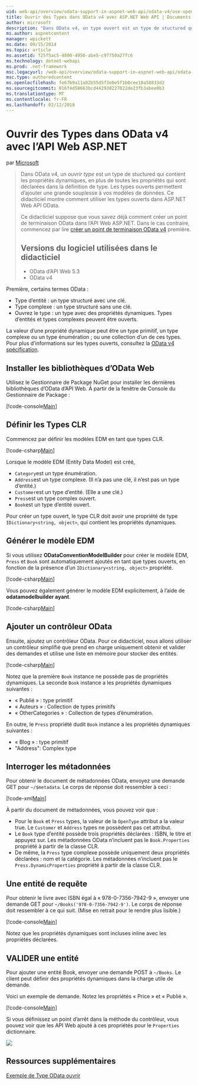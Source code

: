 ```yaml
---
uid: web-api/overview/odata-support-in-aspnet-web-api/odata-v4/use-open-types-in-odata-v4
title: Ouvrir des Types dans OData v4 avec ASP.NET Web API | Documents Microsoft
author: microsoft
description: "Dans OData v4, un type ouvert est un type de stuctured qui contient les propriétés dynamiques, en plus de toutes les propriétés qui sont déclarées dans la définition de type. Ouvrir..."
ms.author: aspnetcontent
manager: wpickett
ms.date: 09/15/2014
ms.topic: article
ms.assetid: f25f5ac5-4800-4950-abe5-c97750a27fc6
ms.technology: dotnet-webapi
ms.prod: .net-framework
msc.legacyurl: /web-api/overview/odata-support-in-aspnet-web-api/odata-v4/use-open-types-in-odata-v4
msc.type: authoredcontent
ms.openlocfilehash: fe67b9a11a82b55d5f3e0e5f1b0cee10a58833d2
ms.sourcegitcommit: 016f4d58663bcd442930227022de23fb3abee0b3
ms.translationtype: MT
ms.contentlocale: fr-FR
ms.lasthandoff: 02/12/2018
---
```

<a name="open-types-in-odata-v4-with-aspnet-web-api"></a>Ouvrir des Types dans OData v4 avec l’API Web ASP.NET
====================
par [Microsoft](https://github.com/microsoft)

> Dans OData v4, un *ouvrir type* est un type de stuctured qui contient les propriétés dynamiques, en plus de toutes les propriétés qui sont déclarées dans la définition de type. Les types ouverts permettent d’ajouter une grande souplesse à vos modèles de données. Ce didacticiel montre comment utiliser les types ouverts dans ASP.NET Web API OData.
> 
> Ce didacticiel suppose que vous savez déjà comment créer un point de terminaison OData dans l’API Web ASP.NET. Dans le cas contraire, commencez par lire [créer un point de terminaison OData v4](create-an-odata-v4-endpoint.md) première.
> 
> ## <a name="software-versions-used-in-the-tutorial"></a>Versions du logiciel utilisées dans le didacticiel
> 
> 
> - OData d’API Web 5.3
> - OData v4


Première, certains termes OData :

- Type d’entité : un type structuré avec une clé.
- Type complexe : un type structuré sans une clé.
- Ouvrez le type : un type avec des propriétés dynamiques. Types d’entités et types complexes peuvent être ouverts.

La valeur d’une propriété dynamique peut être un type primitif, un type complexe ou un type énumération ; ou une collection d’un de ces types. Pour plus d’informations sur les types ouverts, consultez la [OData v4 spécification](http://www.odata.org/documentation/odata-version-4-0/).

## <a name="install-the-web-odata-libraries"></a>Installer les bibliothèques d’OData Web

Utilisez le Gestionnaire de Package NuGet pour installer les dernières bibliothèques d’OData d’API Web. À partir de la fenêtre de Console du Gestionnaire de Package :

[!code-console[Main](use-open-types-in-odata-v4/samples/sample1.cmd)]

## <a name="define-the-clr-types"></a>Définir les Types CLR

Commencez par définir les modèles EDM en tant que types CLR.

[!code-csharp[Main](use-open-types-in-odata-v4/samples/sample2.cs)]

Lorsque le modèle EDM (Entity Data Model) est créé,

- `Category`est un type énumération.
- `Address`est un type complexe. (Il n’a pas une clé, il n’est pas un type d’entité.)
- `Customer`est un type d’entité. (Elle a une clé.)
- `Press`est un type complex ouvert.
- `Book`est un type d’entité ouvert.

Pour créer un type ouvert, le type CLR doit avoir une propriété de type `IDictionary<string, object>`, qui contient les propriétés dynamiques.

## <a name="build-the-edm-model"></a>Générer le modèle EDM

Si vous utilisez **ODataConventionModelBuilder** pour créer le modèle EDM, `Press` et `Book` sont automatiquement ajoutés en tant que types ouverts, en fonction de la présence d’un `IDictionary<string, object>` propriété.

[!code-csharp[Main](use-open-types-in-odata-v4/samples/sample3.cs)]

Vous pouvez également générer le modèle EDM explicitement, à l’aide de **odatamodelbuilder ayant**.

[!code-csharp[Main](use-open-types-in-odata-v4/samples/sample4.cs)]

## <a name="add-an-odata-controller"></a>Ajouter un contrôleur OData

Ensuite, ajoutez un contrôleur OData. Pour ce didacticiel, nous allons utiliser un contrôleur simplifié que prend en charge uniquement obtenir et valider des demandes et utilise une liste en mémoire pour stocker des entités.

[!code-csharp[Main](use-open-types-in-odata-v4/samples/sample5.cs)]

Notez que la première `Book` instance ne possède pas de propriétés dynamiques. La seconde `Book` instance a les propriétés dynamiques suivantes :

- « Publié » : type primitif
- « Auteurs » : Collection de types primitifs
- « OtherCategories » : Collection de types d’énumération.

En outre, le `Press` propriété dudit `Book` instance a les propriétés dynamiques suivantes :

- « Blog » : type primitif
- "Address": Complex type

## <a name="query-the-metadata"></a>Interroger les métadonnées

Pour obtenir le document de métadonnées OData, envoyez une demande GET pour `~/$metadata`. Le corps de réponse doit ressembler à ceci :

[!code-xml[Main](use-open-types-in-odata-v4/samples/sample6.xml?highlight=5,21)]

À partir du document de métadonnées, vous pouvez voir que :

- Pour le `Book` et `Press` types, la valeur de la `OpenType` attribut a la valeur true. Le `Customer` et `Address` types ne possèdent pas cet attribut.
- Le `Book` type d’entité possède trois propriétés déclarées : ISBN, le titre et appuyez sur. Les métadonnées OData n’incluent pas le `Book.Properties` propriété à partir de la classe CLR.
- De même, la `Press` type complexe possède uniquement deux propriétés déclarées : nom et la catégorie. Les métadonnées n’incluent pas le `Press.DynamicProperties` propriété à partir de la classe CLR.

## <a name="query-an-entity"></a>Une entité de requête

Pour obtenir le livre avec ISBN égal à « 978-0-7356-7942-9 », envoyer une demande GET pour `~/Books('978-0-7356-7942-9')`. Le corps de réponse doit ressembler à ce qui suit. (Mise en retrait pour le rendre plus lisible.)

[!code-console[Main](use-open-types-in-odata-v4/samples/sample7.cmd?highlight=8-13,15-23)]

Notez que les propriétés dynamiques sont incluses inline avec les propriétés déclarées.

## <a name="post-an-entity"></a>VALIDER une entité

Pour ajouter une entité Book, envoyer une demande POST à `~/Books`. Le client peut définir des propriétés dynamiques dans la charge utile de demande.

Voici un exemple de demande. Notez les propriétés « Price » et « Publié ».

[!code-console[Main](use-open-types-in-odata-v4/samples/sample8.cmd?highlight=10)]

Si vous définissez un point d’arrêt dans la méthode du contrôleur, vous pouvez voir que les API Web ajouté à ces propriétés pour le `Properties` dictionnaire.

![](use-open-types-in-odata-v4/_static/image1.png)

## <a name="additional-resources"></a>Ressources supplémentaires

[Exemple de Type OData ouvrir](http://aspnet.codeplex.com/sourcecontrol/latest#Samples/WebApi/OData/v4/ODataOpenTypeSample/ReadMe.txt)
